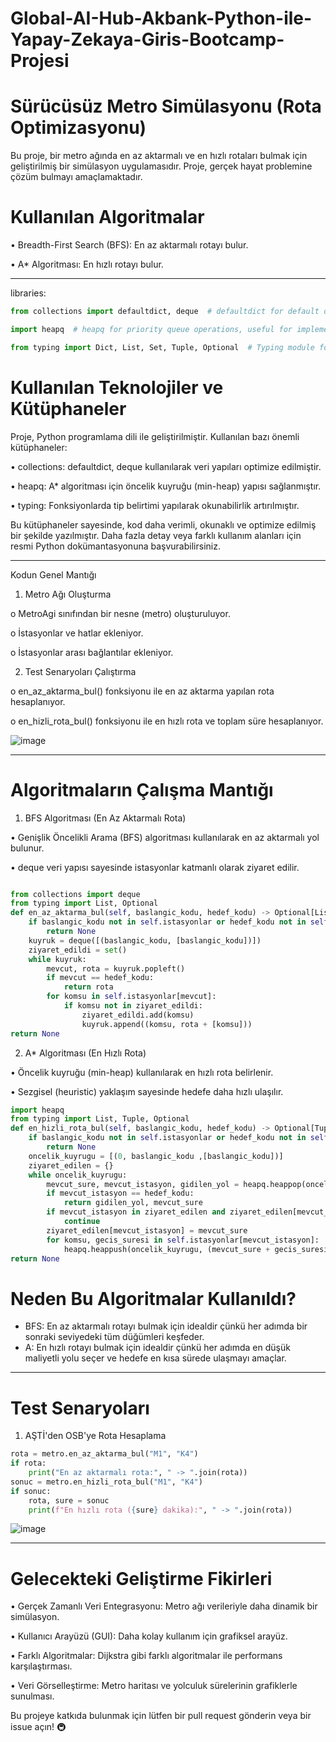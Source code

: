 # Global-AI-Hub-Akbank-Python-ile-Yapay-Zekaya-Giris-Bootcamp-Projesi

# Sürücüsüz Metro Simülasyonu (Rota Optimizasyonu)

Bu proje, bir metro ağında en az aktarmalı ve en hızlı rotaları bulmak için geliştirilmiş bir simülasyon uygulamasıdır. Proje, gerçek hayat problemine çözüm bulmayı amaçlamaktadır.

# Kullanılan Algoritmalar
•	Breadth-First Search (BFS): En az aktarmalı rotayı bulur.

•	A* Algoritması: En hızlı rotayı bulur.
________________________________________
libraries:
```python
from collections import defaultdict, deque  # defaultdict for default dictionary values, deque for efficient queue operations

import heapq  # heapq for priority queue operations, useful for implementing algorithms like A*

from typing import Dict, List, Set, Tuple, Optional  # Typing module for type hints, improving code readability and maintainability
```
# Kullanılan Teknolojiler ve Kütüphaneler
Proje, Python programlama dili ile geliştirilmiştir. Kullanılan bazı önemli kütüphaneler:

•	collections: defaultdict, deque kullanılarak veri yapıları optimize edilmiştir.

•	heapq: A* algoritması için öncelik kuyruğu (min-heap) yapısı sağlanmıştır.

•	typing: Fonksiyonlarda tip belirtimi yapılarak okunabilirlik artırılmıştır.


Bu kütüphaneler sayesinde, kod daha verimli, okunaklı ve optimize edilmiş bir şekilde yazılmıştır. Daha fazla detay veya farklı kullanım alanları için resmi Python dokümantasyonuna başvurabilirsiniz.
________________________________________
Kodun Genel Mantığı
1.	Metro Ağı Oluşturma
   
o	MetroAgi sınıfından bir nesne (metro) oluşturuluyor.

o	İstasyonlar ve hatlar ekleniyor.

o	İstasyonlar arası bağlantılar ekleniyor.

2.	Test Senaryoları Çalıştırma

o	en_az_aktarma_bul() fonksiyonu ile en az aktarma yapılan rota hesaplanıyor.

o	en_hizli_rota_bul() fonksiyonu ile en hızlı rota ve toplam süre hesaplanıyor.

![image](https://github.com/user-attachments/assets/74988837-1020-4fb4-b3fd-a067ea9dcd30)

________________________________________
 
# Algoritmaların Çalışma Mantığı

1. BFS Algoritması (En Az Aktarmalı Rota)

•	Genişlik Öncelikli Arama (BFS) algoritması kullanılarak en az aktarmalı yol bulunur.

•	deque veri yapısı sayesinde istasyonlar katmanlı olarak ziyaret edilir.

```python

from collections import deque
from typing import List, Optional
def en_az_aktarma_bul(self, baslangic_kodu, hedef_kodu) -> Optional[List[str]]:
    if baslangic_kodu not in self.istasyonlar or hedef_kodu not in self.istasyonlar:
        return None
    kuyruk = deque([(baslangic_kodu, [baslangic_kodu])])
    ziyaret_edildi = set()
    while kuyruk:
        mevcut, rota = kuyruk.popleft()
        if mevcut == hedef_kodu:
            return rota   
        for komsu in self.istasyonlar[mevcut]:
            if komsu not in ziyaret_edildi:
                ziyaret_edildi.add(komsu)
                kuyruk.append((komsu, rota + [komsu]))
return None
```

2. A* Algoritması (En Hızlı Rota)

•	Öncelik kuyruğu (min-heap) kullanılarak en hızlı rota belirlenir.

•	Sezgisel (heuristic) yaklaşım sayesinde hedefe daha hızlı ulaşılır.

```python
import heapq
from typing import List, Tuple, Optional
def en_hizli_rota_bul(self, baslangic_kodu, hedef_kodu) -> Optional[Tuple[List[str], int]]:
    if baslangic_kodu not in self.istasyonlar or hedef_kodu not in self.istasyonlar:
        return None 
    oncelik_kuyrugu = [(0, baslangic_kodu ,[baslangic_kodu])]
    ziyaret_edilen = {}
    while oncelik_kuyrugu:
        mevcut_sure, mevcut_istasyon, gidilen_yol = heapq.heappop(oncelik_kuyrugu)
        if mevcut_istasyon == hedef_kodu:
            return gidilen_yol, mevcut_sure
        if mevcut_istasyon in ziyaret_edilen and ziyaret_edilen[mevcut_istasyon] <= mevcut_sure:
            continue
        ziyaret_edilen[mevcut_istasyon] = mevcut_sure
        for komsu, gecis_suresi in self.istasyonlar[mevcut_istasyon]:
            heapq.heappush(oncelik_kuyrugu, (mevcut_sure + gecis_suresi, komsu, gidilen_yol + [komsu]))
return None
```

# Neden Bu Algoritmalar Kullanıldı?
- BFS: En az aktarmalı rotayı bulmak için idealdir çünkü her adımda bir sonraki seviyedeki tüm düğümleri keşfeder.
- A: En hızlı rotayı bulmak için idealdir çünkü her adımda en düşük maliyetli yolu seçer ve hedefe en kısa sürede ulaşmayı amaçlar.
________________________________________
# Test Senaryoları
1. AŞTİ'den OSB'ye Rota Hesaplama

```python
rota = metro.en_az_aktarma_bul("M1", "K4")
if rota:
    print("En az aktarmalı rota:", " -> ".join(rota))
sonuc = metro.en_hizli_rota_bul("M1", "K4")
if sonuc:
    rota, sure = sonuc
    print(f"En hızlı rota ({sure} dakika):", " -> ".join(rota))
```

 ![image](https://github.com/user-attachments/assets/328e1aa1-8726-4977-8b33-f2ce340ae367)

________________________________________
# Gelecekteki Geliştirme Fikirleri

•	Gerçek Zamanlı Veri Entegrasyonu: Metro ağı verileriyle daha dinamik bir simülasyon.

•	Kullanıcı Arayüzü (GUI): Daha kolay kullanım için grafiksel arayüz.

•	Farklı Algoritmalar: Dijkstra gibi farklı algoritmalar ile performans karşılaştırması.

•	Veri Görselleştirme: Metro haritası ve yolculuk sürelerinin grafiklerle sunulması.

Bu projeye katkıda bulunmak için lütfen bir pull request gönderin veya bir issue açın! 🚇

